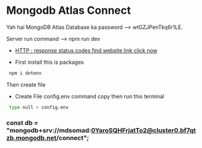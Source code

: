 # Mongodb Atlas Connect


Yah hai MongoDB Atlas Database ka password --> wtGZJPenTkq6r1LE.


Server run command --> npm run dev



- [HTTP : response status codes find website link click now]("https://developer.mozilla.org/en-US/docs/Web/HTTP/Status")



 - First install this is packages
  ```sh
   npm i dotenv
  ```
Then create file
- Create File config.env command copy then run this terminal 
```sh
 type null > config.env
```

### const db = "mongodb+srv://mdsomad:0YaroSQHFrjatTo2@cluster0.bf7qtzb.mongodb.net/connect";
